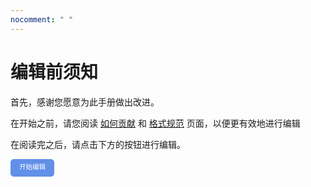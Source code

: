 ```yaml
---
nocomment: " "
---
```


# 编辑前须知
首先，感谢您愿意为此手册做出改进。

在开始之前，请您阅读 [如何贡献](/how-to-contribute) 和 [格式规范](/format-specification) 页面，以便更有效地进行编辑

在阅读完之后，请点击下方的按钮进行编辑。

<a id="btn-startedit" style="padding: 0.75em 1.25em; display: inline-block; line-height: 1; text-decoration: none; white-space: nowrap; cursor: pointer; border: 1px solid #6190e8; border-radius: 5px; background-color: #6190e8; color: #fff; outline: none; font-size: 0.75em;">开始编辑</a>

<script>
	function getQueryVariable(name, dft)
	{
		var reg = new RegExp('(^|&)' + name + '=([^&]*)(&|$)', 'i');
		var r = window.location.search.substr(1).match(reg);
		if (r != null)
		{
			return unescape(r[2]);
		}
		return dft;
	}
	document.getElementById("btn-startedit").href = "https://github.com/su-gzno3ms/tech-guide/edit/main/docs" + getQueryVariable("ref", "");
</script>